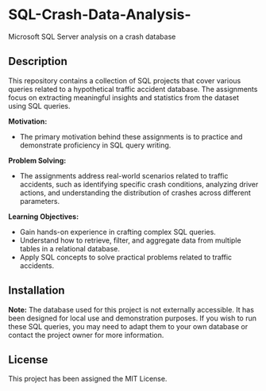 # SQL-Crash-Data-Analysis-
Microsoft SQL Server analysis on a crash database

## Description

This repository contains a collection of SQL projects that cover various queries related to a hypothetical traffic accident database. The assignments focus on extracting meaningful insights and statistics from the dataset using SQL queries.

**Motivation:**
- The primary motivation behind these assignments is to practice and demonstrate proficiency in SQL query writing.
  
**Problem Solving:**
- The assignments address real-world scenarios related to traffic accidents, such as identifying specific crash conditions, analyzing driver actions, and understanding the distribution of crashes across different parameters.

**Learning Objectives:**
- Gain hands-on experience in crafting complex SQL queries.
- Understand how to retrieve, filter, and aggregate data from multiple tables in a relational database.
- Apply SQL concepts to solve practical problems related to traffic accidents.

## Installation
**Note:** The database used for this project is not externally accessible. It has been designed for local use and demonstration purposes. If you wish to run these SQL queries, you may need to adapt them to your own database or contact the project owner for more information.

## License
This project has been assigned the MIT License.

